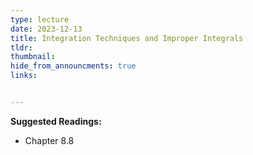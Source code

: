 ```yaml
---
type: lecture
date: 2023-12-13
title: Integration Techniques and Improper Integrals
tldr: 
thumbnail: 
hide_from_announcments: true
links: 


---
```

**Suggested Readings:**
- Chapter 8.8

